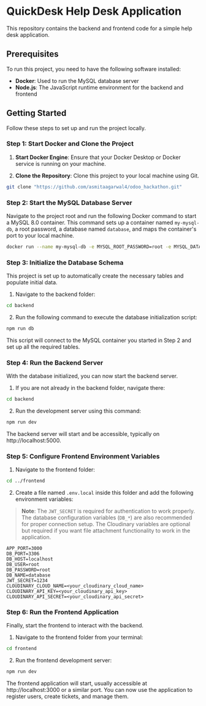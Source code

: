 # QuickDesk Help Desk Application

This repository contains the backend and frontend code for a simple help desk application.

## Prerequisites

To run this project, you need to have the following software installed:

- **Docker**: Used to run the MySQL database server
- **Node.js**: The JavaScript runtime environment for the backend and frontend

## Getting Started

Follow these steps to set up and run the project locally.

### Step 1: Start Docker and Clone the Project

1. **Start Docker Engine**: Ensure that your Docker Desktop or Docker service is running on your machine.

2. **Clone the Repository**: Clone this project to your local machine using Git.

```bash
git clone "https://github.com/asmitaagarwal4/odoo_hackathon.git"
```

### Step 2: Start the MySQL Database Server

Navigate to the project root and run the following Docker command to start a MySQL 8.0 container. This command sets up a container named `my-mysql-db`, a root password, a database named `database`, and maps the container's port to your local machine.

```bash
docker run --name my-mysql-db -e MYSQL_ROOT_PASSWORD=root -e MYSQL_DATABASE=database -p 3306:3306 -d mysql:8.0
```

### Step 3: Initialize the Database Schema

This project is set up to automatically create the necessary tables and populate initial data.

1. Navigate to the backend folder:

```bash
cd backend
```

2. Run the following command to execute the database initialization script:

```bash
npm run db
```

This script will connect to the MySQL container you started in Step 2 and set up all the required tables.

### Step 4: Run the Backend Server

With the database initialized, you can now start the backend server.

1. If you are not already in the backend folder, navigate there:

```bash
cd backend
```

2. Run the development server using this command:

```bash
npm run dev
```

The backend server will start and be accessible, typically on http://localhost:5000.

### Step 5: Configure Frontend Environment Variables

1. Navigate to the frontend folder:

```bash
cd ../frontend
```

2. Create a file named `.env.local` inside this folder and add the following environment variables:

> **Note**: The `JWT_SECRET` is required for authentication to work properly. The database configuration variables (`DB_*`) are also recommended for proper connection setup. The Cloudinary variables are optional but required if you want file attachment functionality to work in the application.

```env
APP_PORT=3000
DB_PORT=3306
DB_HOST=localhost
DB_USER=root
DB_PASSWORD=root
DB_NAME=database
JWT_SECRET=1234
CLOUDINARY_CLOUD_NAME=<your_cloudinary_cloud_name>
CLOUDINARY_API_KEY=<your_cloudinary_api_key>
CLOUDINARY_API_SECRET=<your_cloudinary_api_secret>
```

### Step 6: Run the Frontend Application

Finally, start the frontend to interact with the backend.

1. Navigate to the frontend folder from your terminal:

```bash
cd frontend
```

2. Run the frontend development server:

```bash
npm run dev
```

The frontend application will start, usually accessible at http://localhost:3000 or a similar port. You can now use the application to register users, create tickets, and manage them.